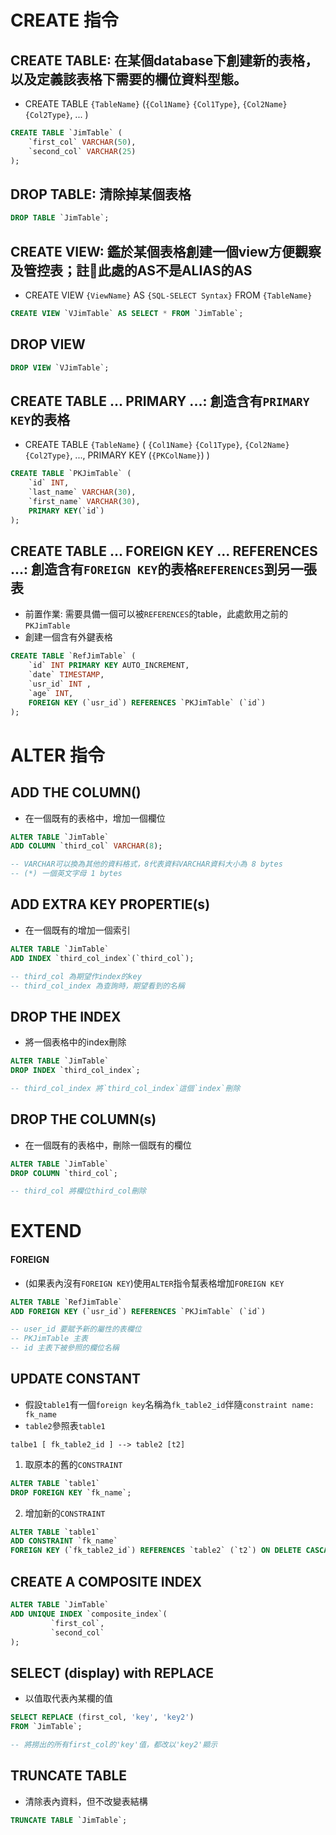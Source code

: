 # CREATE 指令
## CREATE TABLE: 在某個database下創建新的表格，以及定義該表格下需要的欄位資料型態。
- CREATE TABLE `{TableName}` (`{Col1Name}` `{Col1Type}`, `{Col2Name}` `{Col2Type}`, ... )
```sql
CREATE TABLE `JimTable` (
    `first_col` VARCHAR(50),
    `second_col` VARCHAR(25)
);
```
<!-- ### 透過 Describe 來確認建立的資料是否正確
```sql
Describe `JimTable`;
```
> 執行結果
```log
mysql> describe JimTable;
+------------+-------------+------+-----+---------+-------+
| Field      | Type        | Null | Key | Default | Extra |
+------------+-------------+------+-----+---------+-------+
| first_col  | varchar(50) | YES  |     | NULL    |       |
| second_col | varchar(25) | YES  |     | NULL    |       |
+------------+-------------+------+-----+---------+-------+
3 rows in set (0.00 sec)
``` 
> Refer: https://kknews.cc/zh-tw/code/4mmpo9g.html

### 注入一些假資料供後面查詢使用
INSERT INTO `JimTable` (`first_col`, `second_col`)
VALUES ("key", "value");
-->


## DROP TABLE: 清除掉某個表格
```sql
DROP TABLE `JimTable`;
```

## CREATE VIEW: 鑑於某個表格創建一個view方便觀察及管控表；註此處的AS不是ALIAS的AS
- CREATE VIEW `{ViewName}` AS `{SQL-SELECT Syntax}` FROM `{TableName}`
```sql
CREATE VIEW `VJimTable` AS SELECT * FROM `JimTable`;
```

## DROP VIEW
```sql
DROP VIEW `VJimTable`;
```

## CREATE TABLE ... PRIMARY ...: 創造含有`PRIMARY KEY`的表格
- CREATE TABLE `{TableName}` ( `{Col1Name}` `{Col1Type}`, `{Col2Name}` `{Col2Type}`, ..., PRIMARY KEY (`{PKColName}`) )
```sql
CREATE TABLE `PKJimTable` (
    `id` INT,
    `last_name` VARCHAR(30),
    `first_name` VARCHAR(30),
    PRIMARY KEY(`id`)
);
```

## CREATE TABLE ... FOREIGN KEY ... REFERENCES ...: 創造含有`FOREIGN KEY`的表格`REFERENCES`到另一張表
- 前置作業: 需要具備一個可以被`REFERENCES`的table，此處飲用之前的`PKJimTable`
- 創建一個含有外鍵表格
```sql
CREATE TABLE `RefJimTable` (
    `id` INT PRIMARY KEY AUTO_INCREMENT,
    `date` TIMESTAMP,
    `usr_id` INT ,
    `age` INT,
    FOREIGN KEY (`usr_id`) REFERENCES `PKJimTable` (`id`)
);
```

# ALTER 指令
## ADD THE COLUMN()
- 在一個既有的表格中，增加一個欄位
```sql
ALTER TABLE `JimTable`
ADD COLUMN `third_col` VARCHAR(8);

-- VARCHAR可以換為其他的資料格式，8代表資料VARCHAR資料大小為 8 bytes
-- (*) 一個英文字母 1 bytes
```

## ADD EXTRA KEY PROPERTIE(s)
- 在一個既有的增加一個索引
```sql
ALTER TABLE `JimTable`
ADD INDEX `third_col_index`(`third_col`);

-- third_col 為期望作index的key
-- third_col_index 為查詢時，期望看到的名稱
```

<!-- 
### SHOW INDEX
- 顯示一個已存的Index
SHOW INDEX FROM `JimTable`;
```sql
mysql> SHOW INDEX FROM `JimTable`;
+----------+------------+-----------------+--------------+-------------+-----------+-------------+----------+--------+------+------------+---------+---------------+---------+------------+
| Table    | Non_unique | Key_name        | Seq_in_index | Column_name | Collation | Cardinality | Sub_part | Packed | Null | Index_type | Comment | Index_comment | Visible | Expression |
+----------+------------+-----------------+--------------+-------------+-----------+-------------+----------+--------+------+------------+---------+---------------+---------+------------+
| JimTable |          1 | third_col_index |            1 | third_col   | A         |           0 |     NULL |   NULL | YES  | BTREE      |         |               | YES     | NULL       |
| JimTable |          1 | first_col_index |            1 | first_col   | A         |           0 |     NULL |   NULL | YES  | BTREE      |         |               | YES     | NULL       |
+----------+------------+-----------------+--------------+-------------+-----------+-------------+----------+--------+------+------------+---------+---------------+---------+------------+
2 rows in set (0.01 sec)
```
> Refer: https://dev.mysql.com/doc/refman/8.0/en/show-index.html
-->


## DROP THE INDEX
- 將一個表格中的index刪除
```sql
ALTER TABLE `JimTable`
DROP INDEX `third_col_index`;

-- third_col_index 將`third_col_index`這個`index`刪除
```


## DROP THE COLUMN(s)
- 在一個既有的表格中，刪除一個既有的欄位
```sql
ALTER TABLE `JimTable`
DROP COLUMN `third_col`;

-- third_col 將欄位third_col刪除
```


# EXTEND
#### FOREIGN
- (如果表內沒有`FOREIGN KEY`)使用`ALTER`指令幫表格增加`FOREIGN KEY`
```sql
ALTER TABLE `RefJimTable`
ADD FOREIGN KEY (`usr_id`) REFERENCES `PKJimTable` (`id`)

-- user_id 要賦予新的屬性的表欄位
-- PKJimTable 主表
-- id 主表下被參照的欄位名稱
```

## UPDATE CONSTANT
- 假設`table1`有一個`foreign key`名稱為`fk_table2_id`伴隨`constraint name: fk_name`
- `table2`參照表`table1`
```
talbe1 [ fk_table2_id ] --> table2 [t2]
```
1. 取原本的舊的`CONSTRAINT`
```sql
ALTER TABLE `table1` 
DROP FOREIGN KEY `fk_name`;
```
2. 增加新的`CONSTRAINT`
```sql
ALTER TABLE `table1`  
ADD CONSTRAINT `fk_name` 
FOREIGN KEY (`fk_table2_id`) REFERENCES `table2` (`t2`) ON DELETE CASCADE;
```

## CREATE A COMPOSITE INDEX
```sql
ALTER TABLE `JimTable`
ADD UNIQUE INDEX `composite_index`(
         `first_col`, 
         `second_col`
);
```

## SELECT (display) with REPLACE
- 以值取代表內某欄的值
```sql
SELECT REPLACE (first_col, 'key', 'key2')
FROM `JimTable`;

-- 將撈出的所有first_col的'key'值，都改以'key2'顯示
```


## TRUNCATE TABLE
- 清除表內資料，但不改變表結構
```sql
TRUNCATE TABLE `JimTable`;
```